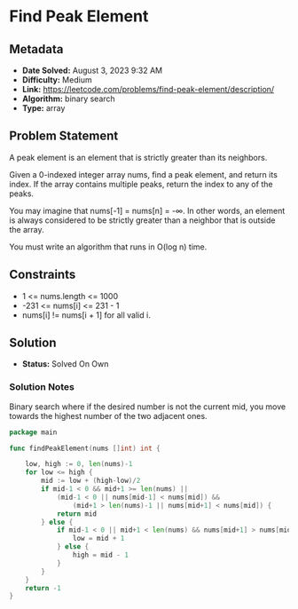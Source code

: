 # Find Peak Element

## Metadata

- **Date Solved:** August 3, 2023 9:32 AM
- **Difficulty:** Medium
- **Link:** https://leetcode.com/problems/find-peak-element/description/
- **Algorithm:** binary search
- **Type:** array

## Problem Statement

A peak element is an element that is strictly greater than its neighbors.

Given a 0-indexed integer array nums, find a peak element, and return its index. If the array contains multiple peaks, return the index to any of the peaks.

You may imagine that nums[-1] = nums[n] = -∞. In other words, an element is always considered to be strictly greater than a neighbor that is outside the array.

You must write an algorithm that runs in O(log n) time.

## Constraints

- 1 <= nums.length <= 1000
- -231 <= nums[i] <= 231 - 1
- nums[i] != nums[i + 1] for all valid i.

## Solution

- **Status:** Solved On Own

### Solution Notes

Binary search where if the desired number is not the current mid, you move towards the highest number of the two adjacent ones.


```go
package main

func findPeakElement(nums []int) int {

	low, high := 0, len(nums)-1
	for low <= high {
		mid := low + (high-low)/2
		if mid-1 < 0 && mid+1 >= len(nums) ||
			(mid-1 < 0 || nums[mid-1] < nums[mid]) &&
				(mid+1 > len(nums)-1 || nums[mid+1] < nums[mid]) {
			return mid
		} else {
			if mid-1 < 0 || mid+1 < len(nums) && nums[mid+1] > nums[mid-1] {
				low = mid + 1
			} else {
				high = mid - 1
			}
		}
	}
	return -1
}
```
